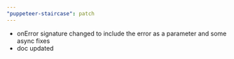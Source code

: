 ```yaml
---
"puppeteer-staircase": patch
---
```


- onError signature changed to include the error as a parameter and some async fixes
- doc updated